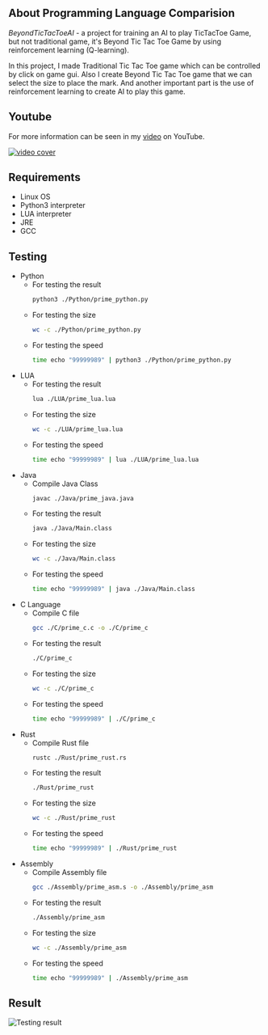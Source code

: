 ## About Programming Language Comparision

_BeyondTicTacToeAI_ - a project for training an AI to play TicTacToe Game, but not traditional game, it's Beyond Tic Tac Toe Game by using reinforcement learning (Q-learning).

In this project, I made Traditional Tic Tac Toe game which can be controlled by click on game gui. Also I create Beyond Tic Tac Toe game that we can select the size to place the mark. And another important part is the use of reinforcement learning to create AI to play this game.

## Youtube

For more information can be seen in my [video]("https://youtu.be/METnSa6vqD8") on YouTube.

[![video cover](https://github.com/TitorPs360/programming_language_comparision/blob/main/fig/cover.png)]("https://youtu.be/METnSa6vqD8")

## Requirements

- Linux OS
- Python3 interpreter
- LUA interpreter
- JRE
- GCC

## Testing

- Python
  - For testing the result
    ```bash
    python3 ./Python/prime_python.py
    ```
  - For testing the size
    ```bash
    wc -c ./Python/prime_python.py
    ```
  - For testing the speed
    ```bash
    time echo "99999989" | python3 ./Python/prime_python.py
    ```
- LUA
  - For testing the result
    ```bash
    lua ./LUA/prime_lua.lua
    ```
  - For testing the size
    ```bash
    wc -c ./LUA/prime_lua.lua
    ```
  - For testing the speed
    ```bash
    time echo "99999989" | lua ./LUA/prime_lua.lua
    ```
- Java
  - Compile Java Class
    ```bash
    javac ./Java/prime_java.java
    ```
  - For testing the result
    ```bash
    java ./Java/Main.class
    ```
  - For testing the size
    ```bash
    wc -c ./Java/Main.class
    ```
  - For testing the speed
    ```bash
    time echo "99999989" | java ./Java/Main.class
    ```
- C Language
  - Compile C file
    ```bash
    gcc ./C/prime_c.c -o ./C/prime_c
    ```
  - For testing the result
    ```bash
    ./C/prime_c
    ```
  - For testing the size
    ```bash
    wc -c ./C/prime_c
    ```
  - For testing the speed
    ```bash
    time echo "99999989" | ./C/prime_c
    ```
- Rust
  - Compile Rust file
    ```bash
    rustc ./Rust/prime_rust.rs
    ```
  - For testing the result
    ```bash
    ./Rust/prime_rust
    ```
  - For testing the size
    ```bash
    wc -c ./Rust/prime_rust
    ```
  - For testing the speed
    ```bash
    time echo "99999989" | ./Rust/prime_rust
    ```
- Assembly
  - Compile Assembly file
    ```bash
    gcc ./Assembly/prime_asm.s -o ./Assembly/prime_asm
    ```
  - For testing the result
    ```bash
    ./Assembly/prime_asm
    ```
  - For testing the size
    ```bash
    wc -c ./Assembly/prime_asm
    ```
  - For testing the speed
    ```bash
    time echo "99999989" | ./Assembly/prime_asm
    ```

## Result

![Testing result](https://github.com/TitorPs360/programming_language_comparision/blob/main/fig/testing_result.png?raw=true)
